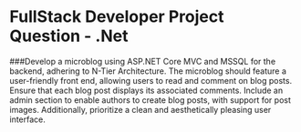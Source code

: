 # FullStack Developer Project Question - .Net

###Develop a microblog using ASP.NET Core MVC and MSSQL for the backend, adhering to N-Tier Architecture. The microblog should feature a user-friendly front end, allowing users to read and comment on blog posts. Ensure that each blog post displays its associated comments. Include an admin section to enable authors to create blog posts, with support for post images. Additionally, prioritize a clean and aesthetically pleasing user interface.
